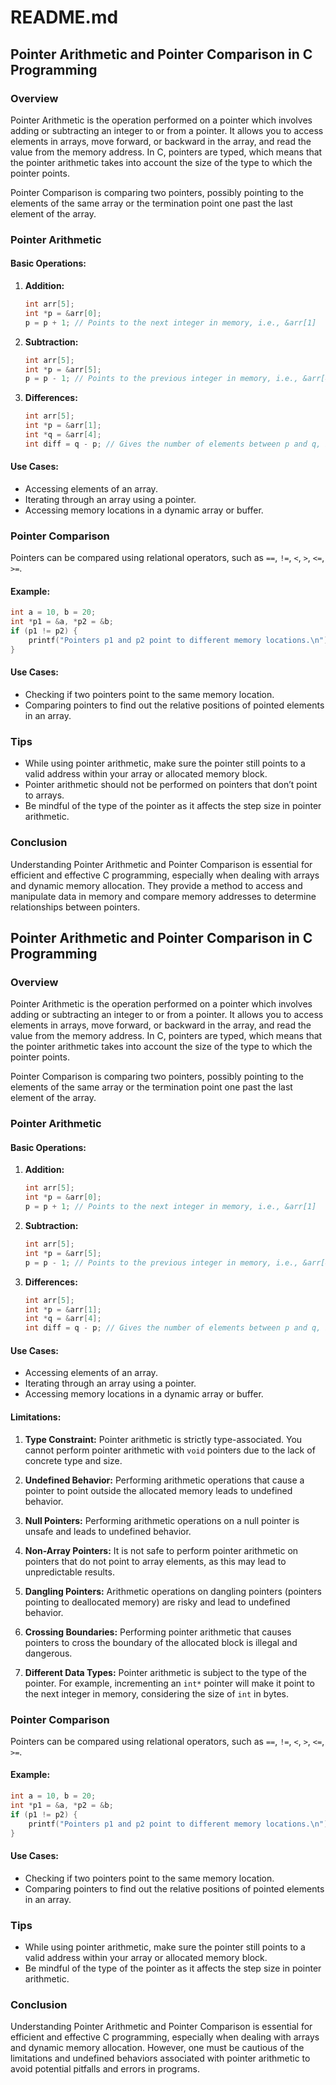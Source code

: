 # README.md
## Pointer Arithmetic and Pointer Comparison in C Programming

### Overview
Pointer Arithmetic is the operation performed on a pointer which involves adding or subtracting an integer to or from a pointer. It allows you to access elements in arrays, move forward, or backward in the array, and read the value from the memory address. In C, pointers are typed, which means that the pointer arithmetic takes into account the size of the type to which the pointer points.

Pointer Comparison is comparing two pointers, possibly pointing to the elements of the same array or the termination point one past the last element of the array.

### Pointer Arithmetic

#### Basic Operations:
1. **Addition:**
   ```c
   int arr[5];
   int *p = &arr[0];
   p = p + 1; // Points to the next integer in memory, i.e., &arr[1]
   ```
   
2. **Subtraction:**
   ```c
   int arr[5];
   int *p = &arr[5];
   p = p - 1; // Points to the previous integer in memory, i.e., &arr[4]
   ```

3. **Differences:**
   ```c
   int arr[5];
   int *p = &arr[1];
   int *q = &arr[4];
   int diff = q - p; // Gives the number of elements between p and q, i.e., 3
   ```

#### Use Cases:
- Accessing elements of an array.
- Iterating through an array using a pointer.
- Accessing memory locations in a dynamic array or buffer.

### Pointer Comparison

Pointers can be compared using relational operators, such as `==`, `!=`, `<`, `>`, `<=`, `>=`.

#### Example:
```c
int a = 10, b = 20;
int *p1 = &a, *p2 = &b;
if (p1 != p2) {
    printf("Pointers p1 and p2 point to different memory locations.\n");
}
```

#### Use Cases:
- Checking if two pointers point to the same memory location.
- Comparing pointers to find out the relative positions of pointed elements in an array.

### Tips
- While using pointer arithmetic, make sure the pointer still points to a valid address within your array or allocated memory block.
- Pointer arithmetic should not be performed on pointers that don’t point to arrays.
- Be mindful of the type of the pointer as it affects the step size in pointer arithmetic.

### Conclusion
Understanding Pointer Arithmetic and Pointer Comparison is essential for efficient and effective C programming, especially when dealing with arrays and dynamic memory allocation. They provide a method to access and manipulate data in memory and compare memory addresses to determine relationships between pointers.


## Pointer Arithmetic and Pointer Comparison in C Programming

### Overview
Pointer Arithmetic is the operation performed on a pointer which involves adding or subtracting an integer to or from a pointer. It allows you to access elements in arrays, move forward, or backward in the array, and read the value from the memory address. In C, pointers are typed, which means that the pointer arithmetic takes into account the size of the type to which the pointer points.

Pointer Comparison is comparing two pointers, possibly pointing to the elements of the same array or the termination point one past the last element of the array.

### Pointer Arithmetic

#### Basic Operations:
1. **Addition:**
   ```c
   int arr[5];
   int *p = &arr[0];
   p = p + 1; // Points to the next integer in memory, i.e., &arr[1]
   ```
   
2. **Subtraction:**
   ```c
   int arr[5];
   int *p = &arr[5];
   p = p - 1; // Points to the previous integer in memory, i.e., &arr[4]
   ```

3. **Differences:**
   ```c
   int arr[5];
   int *p = &arr[1];
   int *q = &arr[4];
   int diff = q - p; // Gives the number of elements between p and q, i.e., 3
   ```

#### Use Cases:
- Accessing elements of an array.
- Iterating through an array using a pointer.
- Accessing memory locations in a dynamic array or buffer.

#### Limitations:
1. **Type Constraint:**
   Pointer arithmetic is strictly type-associated. You cannot perform pointer arithmetic with `void` pointers due to the lack of concrete type and size.

2. **Undefined Behavior:**
   Performing arithmetic operations that cause a pointer to point outside the allocated memory leads to undefined behavior.

3. **Null Pointers:**
   Performing arithmetic operations on a null pointer is unsafe and leads to undefined behavior.

4. **Non-Array Pointers:**
   It is not safe to perform pointer arithmetic on pointers that do not point to array elements, as this may lead to unpredictable results.

5. **Dangling Pointers:**
   Arithmetic operations on dangling pointers (pointers pointing to deallocated memory) are risky and lead to undefined behavior.

6. **Crossing Boundaries:**
   Performing pointer arithmetic that causes pointers to cross the boundary of the allocated block is illegal and dangerous.

7. **Different Data Types:**
   Pointer arithmetic is subject to the type of the pointer. For example, incrementing an `int*` pointer will make it point to the next integer in memory, considering the size of `int` in bytes.

### Pointer Comparison

Pointers can be compared using relational operators, such as `==`, `!=`, `<`, `>`, `<=`, `>=`.

#### Example:
```c
int a = 10, b = 20;
int *p1 = &a, *p2 = &b;
if (p1 != p2) {
    printf("Pointers p1 and p2 point to different memory locations.\n");
}
```

#### Use Cases:
- Checking if two pointers point to the same memory location.
- Comparing pointers to find out the relative positions of pointed elements in an array.

### Tips
- While using pointer arithmetic, make sure the pointer still points to a valid address within your array or allocated memory block.
- Be mindful of the type of the pointer as it affects the step size in pointer arithmetic.

### Conclusion
Understanding Pointer Arithmetic and Pointer Comparison is essential for efficient and effective C programming, especially when dealing with arrays and dynamic memory allocation. However, one must be cautious of the limitations and undefined behaviors associated with pointer arithmetic to avoid potential pitfalls and errors in programs.